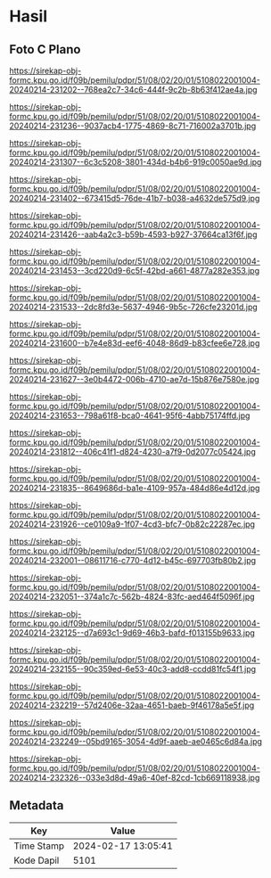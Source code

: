 # Hasil

## Foto C Plano

https://sirekap-obj-formc.kpu.go.id/f09b/pemilu/pdpr/51/08/02/20/01/5108022001004-20240214-231202--768ea2c7-34c6-444f-9c2b-8b63f412ae4a.jpg

https://sirekap-obj-formc.kpu.go.id/f09b/pemilu/pdpr/51/08/02/20/01/5108022001004-20240214-231236--9037acb4-1775-4869-8c71-716002a3701b.jpg

https://sirekap-obj-formc.kpu.go.id/f09b/pemilu/pdpr/51/08/02/20/01/5108022001004-20240214-231307--6c3c5208-3801-434d-b4b6-919c0050ae9d.jpg

https://sirekap-obj-formc.kpu.go.id/f09b/pemilu/pdpr/51/08/02/20/01/5108022001004-20240214-231402--673415d5-76de-41b7-b038-a4632de575d9.jpg

https://sirekap-obj-formc.kpu.go.id/f09b/pemilu/pdpr/51/08/02/20/01/5108022001004-20240214-231426--aab4a2c3-b59b-4593-b927-37664ca13f6f.jpg

https://sirekap-obj-formc.kpu.go.id/f09b/pemilu/pdpr/51/08/02/20/01/5108022001004-20240214-231453--3cd220d9-6c5f-42bd-a661-4877a282e353.jpg

https://sirekap-obj-formc.kpu.go.id/f09b/pemilu/pdpr/51/08/02/20/01/5108022001004-20240214-231533--2dc8fd3e-5637-4946-9b5c-726cfe23201d.jpg

https://sirekap-obj-formc.kpu.go.id/f09b/pemilu/pdpr/51/08/02/20/01/5108022001004-20240214-231600--b7e4e83d-eef6-4048-86d9-b83cfee6e728.jpg

https://sirekap-obj-formc.kpu.go.id/f09b/pemilu/pdpr/51/08/02/20/01/5108022001004-20240214-231627--3e0b4472-006b-4710-ae7d-15b876e7580e.jpg

https://sirekap-obj-formc.kpu.go.id/f09b/pemilu/pdpr/51/08/02/20/01/5108022001004-20240214-231653--798a61f8-bca0-4641-95f6-4abb75174ffd.jpg

https://sirekap-obj-formc.kpu.go.id/f09b/pemilu/pdpr/51/08/02/20/01/5108022001004-20240214-231812--406c41f1-d824-4230-a7f9-0d2077c05424.jpg

https://sirekap-obj-formc.kpu.go.id/f09b/pemilu/pdpr/51/08/02/20/01/5108022001004-20240214-231835--8649686d-ba1e-4109-957a-484d86e4d12d.jpg

https://sirekap-obj-formc.kpu.go.id/f09b/pemilu/pdpr/51/08/02/20/01/5108022001004-20240214-231926--ce0109a9-1f07-4cd3-bfc7-0b82c22287ec.jpg

https://sirekap-obj-formc.kpu.go.id/f09b/pemilu/pdpr/51/08/02/20/01/5108022001004-20240214-232001--08611716-c770-4d12-b45c-697703fb80b2.jpg

https://sirekap-obj-formc.kpu.go.id/f09b/pemilu/pdpr/51/08/02/20/01/5108022001004-20240214-232051--374a1c7c-562b-4824-83fc-aed464f5096f.jpg

https://sirekap-obj-formc.kpu.go.id/f09b/pemilu/pdpr/51/08/02/20/01/5108022001004-20240214-232125--d7a693c1-9d69-46b3-bafd-f013155b9633.jpg

https://sirekap-obj-formc.kpu.go.id/f09b/pemilu/pdpr/51/08/02/20/01/5108022001004-20240214-232155--90c359ed-6e53-40c3-add8-ccdd81fc54f1.jpg

https://sirekap-obj-formc.kpu.go.id/f09b/pemilu/pdpr/51/08/02/20/01/5108022001004-20240214-232219--57d2406e-32aa-4651-baeb-9f46178a5e5f.jpg

https://sirekap-obj-formc.kpu.go.id/f09b/pemilu/pdpr/51/08/02/20/01/5108022001004-20240214-232249--05bd9165-3054-4d9f-aaeb-ae0465c6d84a.jpg

https://sirekap-obj-formc.kpu.go.id/f09b/pemilu/pdpr/51/08/02/20/01/5108022001004-20240214-232326--033e3d8d-49a6-40ef-82cd-1cb669118938.jpg


## Metadata

| Key        | Value               |
| ---------- | ------------------- |
| Time Stamp | 2024-02-17 13:05:41 |
| Kode Dapil | 5101                |



